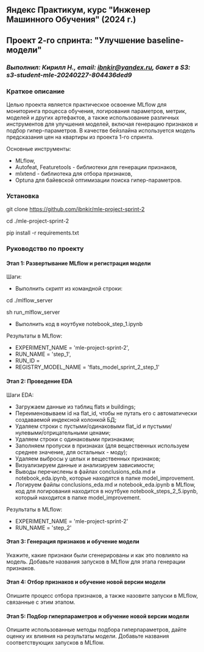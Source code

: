 ## Яндекс Практикум, курс "Инженер Машинного Обучения" (2024 г.)
## Проект 2-го спринта: "Улучшение baseline-модели"
### *Выполнил: Кирилл Н., email: ibnkir@yandex.ru, бакет в S3: s3-student-mle-20240227-804436ded9*

### Краткое описание
Целью проекта является практическое освоение MLflow для мониторинга процесса обучения, логирования параметров, метрик, моделей и других артефактов, а также использование различных инструментов для улучшения моделей, включая генерацию признаков и подбор гипер-параметров. В качестве бейзлайна используется модель предсказания цен на квартиры из проекта 1-го спринта.

Основные инструменты:
- MLflow,
- Autofeat, Featuretools - библиотеки для генерации признаков,
- mlxtend - библиотека для отбора признаков,
- Optuna для байевской оптимизации поиска гипер-параметров.

### Установка
git clone https://github.com/ibnkir/mle-project-sprint-2

cd ./mle-project-sprint-2

pip install -r requirements.txt

### Руководство по проекту
#### Этап 1: Развертывание MLflow и регистрация модели
Шаги:
- Выполнить скрипт из командной строки:

cd ./mlflow_server

sh run_mlflow_server
- Выполнить код в ноутбуке notebook_step_1.ipynb

Результаты в MLflow:
- EXPERIMENT_NAME = 'mle-project-sprint-2',
- RUN_NAME = 'step_1',
- RUN_ID = 
- REGISTRY_MODEL_NAME = 'flats_model_sprint_2_step_1'


#### Этап 2: Проведение EDA 
Шаги EDA:
- Загружаем данные из таблиц flats и buildings;
- Переименовываем id на flat_id, чтобы не путать его с автоматически создаваемой индексной колонкой БД;
- Удаляем строки с пустыми/одинаковыми flat_id и пустыми/нулевыми/отрицательными ценами;
- Удаляем строки с одинаковыми признаками;
- Заполняем пропуски в признаках (для вещественных используем среднее значение, для остальных - моду);
- Удаляем выбросы у целых и вещественных признаков;
- Визуализируем данные и анализируем зависимости;
- Выводы перечислены в файлах conclusions_eda.md и notebook_eda.ipynb, которые находятся в папке model_improvement.
- Логируем файлы conclusions_eda.md и notebook_eda.ipynb в MLflow, код для логирования
находится в ноутбуке notebook_steps_2_5.ipynb, который находится в папке model_improvement.

Результаты в MLflow:
- EXPERIMENT_NAME = 'mle-project-sprint-2'
- RUN_NAME = 'step_2'

#### Этап 3: Генерация признаков и обучение модели
Укажите, какие признаки были сгенерированы и как это повлияло на модель. Добавьте названия запусков в MLflow для этапа генерации признаков.

#### Этап 4: Отбор признаков и обучение новой версии модели
Опишите процесс отбора признаков, а также назовите запуски в MLflow, связанные с этим этапом.

#### Этап 5: Подбор гиперпараметров и обучение новой версии модели
Опишите использованные методы подбора гиперпараметров, дайте оценку их влияния на результаты модели. Добавьте названия соответствующих запусков в MLflow. 
